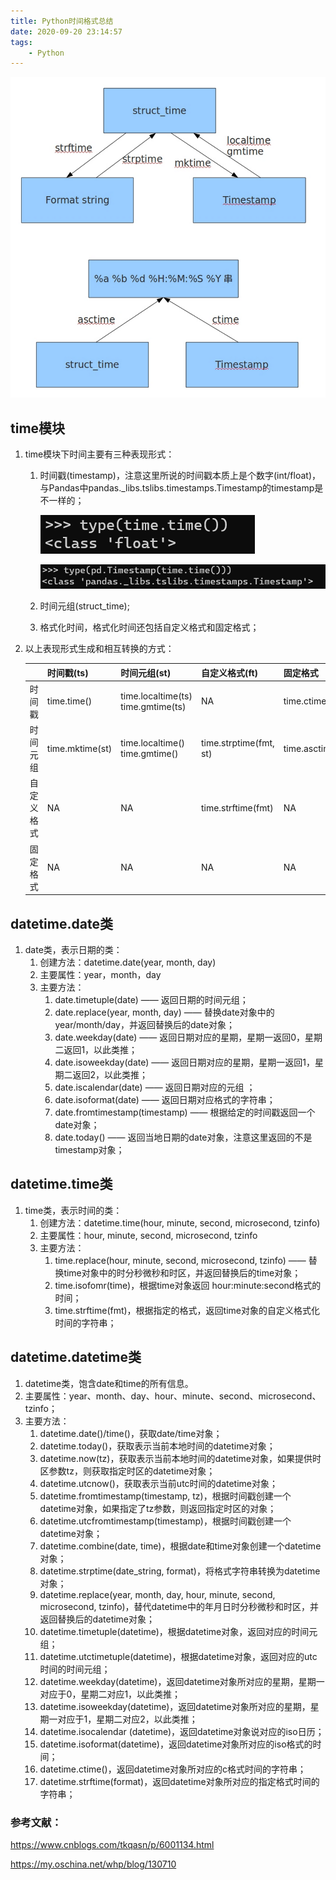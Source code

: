```yaml
---
title: Python时间格式总结
date: 2020-09-20 23:14:57
tags:
	- Python
---
```


![Python时间类型及相互转换](https://raw.githubusercontent.com/lzybetter/myPic/master/20200920204524.png)

## time模块

1. time模块下时间主要有三种表现形式：

   1. 时间戳(timestamp)，注意这里所说的时间戳本质上是个数字(int/float)，与Pandas中pandas._libs.tslibs.timestamps.Timestamp的timestamp是不一样的；

      ![时间戳的类型](https://raw.githubusercontent.com/lzybetter/myPic/master/20200923141736.png)

      ![Pandas timestamp类型](https://raw.githubusercontent.com/lzybetter/myPic/master/20200923141808.png)
      
   2. 时间元组(struct_time);

   3. 格式化时间，格式化时间还包括自定义格式和固定格式；

2. 以上表现形式生成和相互转换的方式：

   |            | 时间戳(ts)      | 时间元组(st)                          | 自定义格式(ft)         | 固定格式         |
   | ---------- | --------------- | ------------------------------------- | ---------------------- | ---------------- |
   | 时间戳     | time.time()     | time.localtime(ts)<br>time.gmtime(ts) | NA                     | time.ctime(ts)   |
   | 时间元组   | time.mktime(st) | time.localtime()<br>time.gmtime()     | time.strptime(fmt, st) | time.asctime(st) |
   | 自定义格式 | NA              | NA                                    | time.strftime(fmt)     | NA               |
   | 固定格式   | NA              | NA                                    | NA                     | NA               |

   

## datetime.date类

1. date类，表示日期的类：
   1. 创建方法：datetime.date(year, month, day)
   2. 主要属性：year，month，day
   3. 主要方法：
      1. date.timetuple(date) —— 返回日期的时间元组；
      2. date.replace(year, month, day) —— 替换date对象中的year/month/day，并返回替换后的date对象；
      3. date.weekday(date) —— 返回日期对应的星期，星期一返回0，星期二返回1，以此类推；
      4. date.isoweekday(date) —— 返回日期对应的星期，星期一返回1，星期二返回2，以此类推；
      5. date.iscalendar(date) —— 返回日期对应的元组 ；
      6. date.isoformat(date) —— 返回日期对应格式的字符串；
      7. date.fromtimestamp(timestamp) —— 根据给定的时间戳返回一个date对象；
      8. date.today() —— 返回当地日期的date对象，注意这里返回的不是timestamp对象；

## datetime.time类

1. time类，表示时间的类：
   1. 创建方法：datetime.time(hour, minute, second, microsecond, tzinfo)
   2. 主要属性：hour, minute, second, microsecond, tzinfo
   3. 主要方法：
      1. time.replace(hour, minute, second, microsecond, tzinfo) —— 替换time对象中的时分秒微秒和时区，并返回替换后的time对象；
      2. time.isofomr(time)，根据time对象返回 hour:minute:second格式的时间；
      3. time.strftime(fmt)，根据指定的格式，返回time对象的自定义格式化时间的字符串；

## datetime.datetime类

1. datetime类，饱含date和time的所有信息。
2. 主要属性：year、month、day、hour、minute、second、microsecond、tzinfo；
3. 主要方法：
   1. datetime.date()/time()，获取date/time对象；
   2. datetime.today()，获取表示当前本地时间的datetime对象；
   3. datetime.now(tz)，获取表示当前本地时间的datetime对象，如果提供时区参数tz，则获取指定时区的datetime对象；
   4. datetime.utcnow()，获取表示当前utc时间的datetime对象；
   5. datetime.fromtimestamp(timestamp, tz)，根据时间戳创建一个datetime对象，如果指定了tz参数，则返回指定时区的对象；
   6. datetime.utcfromtimestamp(timestamp)，根据时间戳创建一个datetime对象；
   7. datetime.combine(date, time)，根据date和time对象创建一个datetime对象；
   8. datetime.strptime(date_string, format)，将格式字符串转换为datetime对象；
   9. datetime.replace(year, month, day, hour, minute, second, microsecond, tzinfo)，替代datetime中的年月日时分秒微秒和时区，并返回替换后的datetime对象；
   10. datetime.timetuple(datetime)，根据datetime对象，返回对应的时间元组；
   11. datetime.utctimetuple(datetime)，根据datetime对象，返回对应的utc时间的时间元组；
   12. datetime.weekday(datetime)，返回datetime对象所对应的星期，星期一对应于0，星期二对应1，以此类推；
   13. datetime.isoweekday(datetime)，返回datetime对象所对应的星期，星期一对应于1，星期二对应2，以此类推；
   14. datetime.isocalendar (datetime)，返回datetime对象说对应的iso日历；
   15. datetime.isoformat(datetime)，返回datetime对象所对应的iso格式的时间；
   16. datetime.ctime()，返回datetime对象所对应的c格式时间的字符串；
   17. datetime.strftime(format)，返回datetime对象所对应的指定格式时间的字符串；

### 参考文献：

https://www.cnblogs.com/tkqasn/p/6001134.html

https://my.oschina.net/whp/blog/130710